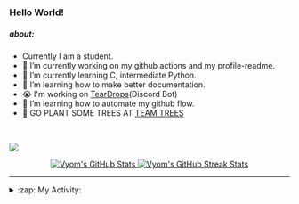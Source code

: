 ### Hello World!

##### about:
- Currently I am a student.
- 🔭 I’m currently working on my github actions and my profile-readme. 
- 🌱 I’m currently learning C, intermediate Python.
- 🌱 I’m learning how to make better documentation.
- 😭 I'm working on [TearDrops](https://github.com/Vyvy-vi/TearDrops)(Discord Bot)
- 🌱 I’m learning how to automate my github flow.
- 🌱 GO PLANT SOME TREES AT [TEAM TREES](https://teamtrees.org/)
<br>

<a href="https://twitter.com/Vyvy_viM"><img target="_blank" src="https://img.shields.io/badge/twitter%20@Vyvy_viM-0D95E8?style=for-the-badge&logo=twitter&logoColor=white"/></a> 
<br>



<p align="center">
<a href="https://github.com/Vyvy-vi/Vyvy-vi">
  <img src="https://profile-readme-git-master.vyvy-vi.vercel.app/api?username=Vyvy-vi&show_icons=true&line_height=27&count_private=true&title_color=ffffff&text_color=c9cacc&icon_color=2bbc8a&bg_color=1d1f21" alt="Vyom's GitHub Stats" />
</a></div>
<a href="https://github.com/DenverCoder1/github-readme-streak-stats">
  <img src="https://readme-stats.herokuapp.com/?user=Vyvy-vi&theme=dark" alt="Vyom's GitHub Streak Stats" />
</a>
</p>


---
<details>
  <summary>:zap: My Activity:</summary>
  
<!--START_SECTION:waka-->
![Profile Views](http://img.shields.io/badge/Profile%20Views-62-blue)

**I'm an Early 🐤** 

```text
🌞 Morning    31 commits     ████████░░░░░░░░░░░░░░░░░   32.63% 
🌆 Daytime    24 commits     ██████░░░░░░░░░░░░░░░░░░░   25.26% 
🌃 Evening    22 commits     █████░░░░░░░░░░░░░░░░░░░░   23.16% 
🌙 Night      18 commits     ████░░░░░░░░░░░░░░░░░░░░░   18.95%

```
📅 **I'm Most Productive on Monday** 

```text
Monday       26 commits     ██████░░░░░░░░░░░░░░░░░░░   27.37% 
Tuesday      13 commits     ███░░░░░░░░░░░░░░░░░░░░░░   13.68% 
Wednesday    8 commits      ██░░░░░░░░░░░░░░░░░░░░░░░   8.42% 
Thursday     9 commits      ██░░░░░░░░░░░░░░░░░░░░░░░   9.47% 
Friday       16 commits     ████░░░░░░░░░░░░░░░░░░░░░   16.84% 
Saturday     16 commits     ████░░░░░░░░░░░░░░░░░░░░░   16.84% 
Sunday       7 commits      █░░░░░░░░░░░░░░░░░░░░░░░░   7.37%

```


📊 **This Week I Spent My Time On** 

```text
🔥 Editors: 
Vim                      5 hrs 2 mins        ███████████████████████░░   95.25% 
CLion                    12 mins             █░░░░░░░░░░░░░░░░░░░░░░░░   3.85% 
VS Code                  2 mins              ░░░░░░░░░░░░░░░░░░░░░░░░░   0.9%

🐱‍💻 Projects: 
XII-CS-pracs             1 hr 37 mins        ███████░░░░░░░░░░░░░░░░░░   30.76% 
Becca-Lyria              56 mins             ████░░░░░░░░░░░░░░░░░░░░░   17.78% 
gurkbot                  56 mins             ████░░░░░░░░░░░░░░░░░░░░░   17.62% 
Unknown Project          36 mins             ███░░░░░░░░░░░░░░░░░░░░░░   11.56% 
TearDrops                32 mins             ██░░░░░░░░░░░░░░░░░░░░░░░   10.26%

💻 Operating System: 
Mac                      5 hrs 18 mins       █████████████████████████   100.0%

```

**I Mostly Code in Python** 

```text
Python                   26 repos            ██████████████████░░░░░░░   74.29% 
SCSS                     2 repos             █░░░░░░░░░░░░░░░░░░░░░░░░   5.71% 
HTML                     2 repos             █░░░░░░░░░░░░░░░░░░░░░░░░   5.71% 
Processing               1 repo              ░░░░░░░░░░░░░░░░░░░░░░░░░   2.86% 
Swift                    1 repo              ░░░░░░░░░░░░░░░░░░░░░░░░░   2.86%

```



<!--END_SECTION:waka-->
</details>




